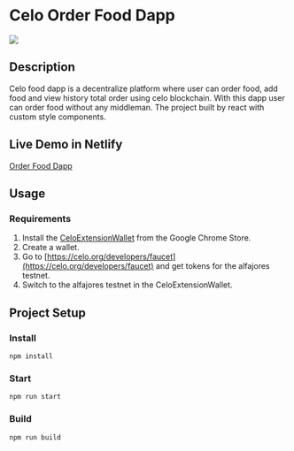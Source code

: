 # Celo Order Food Dapp
![](https://github.com/anhnt4288/celo-food-dapp/blob/master/demo.gif)

## Description
Celo food dapp is a decentralize platform where user can order food, add food and view history total order using celo blockchain. With this dapp user can order food without any middleman. The project built by react with custom style components.

## Live Demo in Netlify
[Order Food Dapp](https://happy-thompson-b65097.netlify.app/)

## Usage

### Requirements
1. Install the [CeloExtensionWallet](https://chrome.google.com/webstore/detail/celoextensionwallet/kkilomkmpmkbdnfelcpgckmpcaemjcdh?hl=en) from the Google Chrome Store.
2. Create a wallet.
3. Go to [https://celo.org/developers/faucet](https://celo.org/developers/faucet) and get tokens for the alfajores testnet.
4. Switch to the alfajores testnet in the CeloExtensionWallet.



## Project Setup

### Install
```
npm install
```

### Start
```
npm run start
```

### Build
```
npm run build
